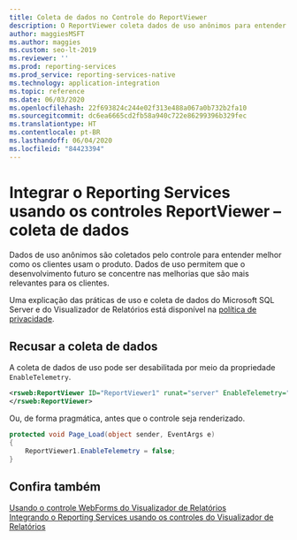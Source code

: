 ```yaml
---
title: Coleta de dados no Controle do ReportViewer
description: O ReportViewer coleta dados de uso anônimos para entender como os clientes usam o produto e focar o desenvolvimento em melhorias mais relevantes para os clientes.
author: maggiesMSFT
ms.author: maggies
ms.custom: seo-lt-2019
ms.reviewer: ''
ms.prod: reporting-services
ms.prod_service: reporting-services-native
ms.technology: application-integration
ms.topic: reference
ms.date: 06/03/2020
ms.openlocfilehash: 22f693824c244e02f313e488a067a0b732b2fa10
ms.sourcegitcommit: dc6ea6665cd2fb58a940c722e86299396b329fec
ms.translationtype: HT
ms.contentlocale: pt-BR
ms.lasthandoff: 06/04/2020
ms.locfileid: "84423394"
---
```

# <a name="integrate-reporting-services-using-reportviewer-controls---data-collection"></a>Integrar o Reporting Services usando os controles ReportViewer – coleta de dados

Dados de uso anônimos são coletados pelo controle para entender melhor como os clientes usam o produto. Dados de uso permitem que o desenvolvimento futuro se concentre nas melhorias que são mais relevantes para os clientes.

Uma explicação das práticas de uso e coleta de dados do Microsoft SQL Server e do Visualizador de Relatórios está disponível na [política de privacidade](https://go.microsoft.com/fwlink/?LinkID=868444).

## <a name="opting-out-of-data-collection"></a>Recusar a coleta de dados

A coleta de dados de uso pode ser desabilitada por meio da propriedade ```EnableTelemetry```.

```xml
<rsweb:ReportViewer ID="ReportViewer1" runat="server" EnableTelemetry="false">
</rsweb:ReportViewer>
```

Ou, de forma pragmática, antes que o controle seja renderizado.
    
```csharp
protected void Page_Load(object sender, EventArgs e)
{
    ReportViewer1.EnableTelemetry = false;
}
```
## <a name="see-also"></a>Confira também

[Usando o controle WebForms do Visualizador de Relatórios](../../reporting-services/application-integration/using-the-webforms-reportviewer-control.md)  
[Integrando o Reporting Services usando os controles do Visualizador de Relatórios](../../reporting-services/application-integration/integrating-reporting-services-using-reportviewer-controls.md) 



